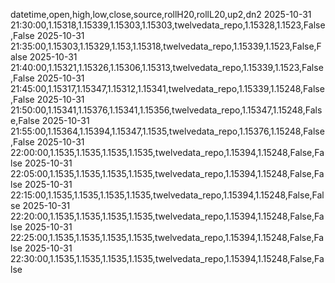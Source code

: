 datetime,open,high,low,close,source,rollH20,rollL20,up2,dn2
2025-10-31 21:30:00,1.15318,1.15339,1.15303,1.15303,twelvedata_repo,1.15328,1.1523,False,False
2025-10-31 21:35:00,1.15303,1.15329,1.153,1.15318,twelvedata_repo,1.15339,1.1523,False,False
2025-10-31 21:40:00,1.15321,1.15326,1.15306,1.15313,twelvedata_repo,1.15339,1.1523,False,False
2025-10-31 21:45:00,1.15317,1.15347,1.15312,1.15341,twelvedata_repo,1.15339,1.15248,False,False
2025-10-31 21:50:00,1.15341,1.15376,1.15341,1.15356,twelvedata_repo,1.15347,1.15248,False,False
2025-10-31 21:55:00,1.15364,1.15394,1.15347,1.1535,twelvedata_repo,1.15376,1.15248,False,False
2025-10-31 22:00:00,1.1535,1.1535,1.1535,1.1535,twelvedata_repo,1.15394,1.15248,False,False
2025-10-31 22:05:00,1.1535,1.1535,1.1535,1.1535,twelvedata_repo,1.15394,1.15248,False,False
2025-10-31 22:15:00,1.1535,1.1535,1.1535,1.1535,twelvedata_repo,1.15394,1.15248,False,False
2025-10-31 22:20:00,1.1535,1.1535,1.1535,1.1535,twelvedata_repo,1.15394,1.15248,False,False
2025-10-31 22:25:00,1.1535,1.1535,1.1535,1.1535,twelvedata_repo,1.15394,1.15248,False,False
2025-10-31 22:30:00,1.1535,1.1535,1.1535,1.1535,twelvedata_repo,1.15394,1.15248,False,False
